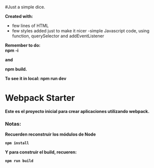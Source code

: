 #Just a simple dice.

<b>Created with:</b>

- few lines of HTML 
- few styles added just to make it nicer
-simple Javascript code, using function, querySelector and addEventListener

<b>Remember to do:<b>  
npm -i 

and 

npm build. 

<b>To see it in local:<b> 
npm run dev


# Webpack Starter

Este es el proyecto inicial para crear aplicaciones utilizando webpack.

### Notas:
Recuerden reconstruir los módulos de Node
```
npm install
```

Y para construir el build, recueren:
```
npm run build
```
